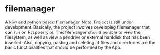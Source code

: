 # filemanager
A kivy and python based filemanager. Note: Project is still under development.
Basically, the project involves developing filemanager that can  run on Raspberry pi.
This filemanger should be able to view the filesystem, as well as view a pendrive or external harddisk that has been inserted.
Also, copying, pasting and deleting of files and directories are the basic functionalities that should be performed by the  App.
